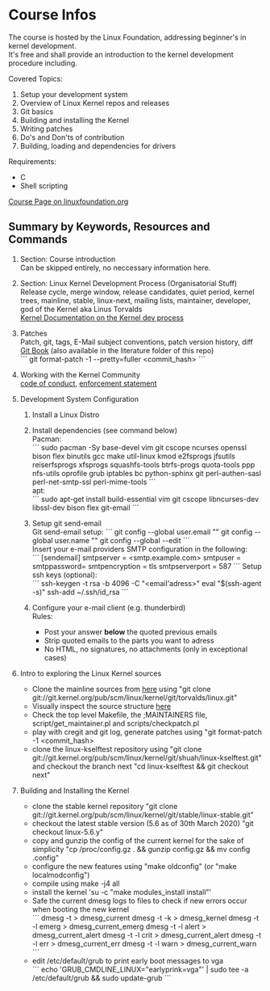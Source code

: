 # Course Infos
The course is hosted by the Linux Foundation, addressing beginner's in kernel development.  
It's free and shall provide an introduction to the kernel development procedure including.  

Covered Topics:  
1. Setup your development system  
2. Overview of Linux Kernel repos and releases  
3. Git basics  
4. Building and installing the Kernel  
5. Writing patches  
6. Do's and Don'ts of contribution  
7. Building, loading and dependencies for drivers

Requirements:  
- C  
- Shell scripting  

[Course Page on linuxfoundation.org](https://training.linuxfoundation.org/training/a-beginners-guide-to-linux-kernel-development-lfd103/)  


## Summary by Keywords, Resources and Commands  
1. Section: Course introduction  
    Can be skipped entirely, no neccessary information here.  
2. Section: Linux Kernel Development Process (Organisatorial Stuff)  
    Release cycle, merge window, release candidates, quiet period, kernel trees, mainline, stable, linux-next, mailing lists, maintainer, developer, god of the Kernel aka Linus Torvalds  
    [Kernel Documentation on the Kernel dev process](https://www.kernel.org/doc/html/latest/process/development-process.html)  
3. Patches  
    Patch, git, tags, E-Mail subject conventions, patch version history, diff  
    [Git Book](https://git-scm.com/book/en/v2) (also available in the literature folder of this repo)   
    ´´´
    git format-patch -1 --pretty=fuller <commit_hash>
    ´´´  
4. Working with the Kernel Community  
    [code of conduct](https://www.kernel.org/doc/html/latest/process/code-of-conduct.html), [enforcement statement](https://www.kernel.org/doc/html/latest/process/kernel-enforcement-statement.html)  
5. Development System Configuration  
    1. Install a Linux Distro  
    2. Install dependencies (see command below)  
    Pacman:  
    ´´´
    sudo pacman -Sy base-devel vim git cscope ncurses openssl bison flex binutils gcc make util-linux kmod e2fsprogs jfsutils reiserfsprogs xfsprogs squashfs-tools btrfs-progs quota-tools ppp nfs-utils oprofile grub iptables bc python-sphinx git perl-authen-sasl perl-net-smtp-ssl perl-mime-tools
      ´´´  
    apt:  
    ´´´
    sudo apt-get install build-essential vim git cscope libncurses-dev libssl-dev bison flex git-email
    ´´´

    3. Setup git send-email  
    Git send-email setup:
    ´´´
    git config --global user.email "<your e-mail address>"
    git config --global user.name "<Your Name>"
    git config --global --edit
    ´´´  
    Insert your e-mail providers SMTP configuration in the following:  
    ´´´
    [sendemail]
	smtpserver = <smtp.example.com>
	smtpuser = <username>
    smtppassword=<password>
	smtpencryption = tls
	smtpserverport = 587
    ´´´
    Setup ssh keys (optional):  
    ´´´
    ssh-keygen -t rsa -b 4096 -C "<email'adress>"
    eval "$(ssh-agent -s)"
    ssh-add ~/.ssh/id_rsa
    ´´´  

    4. Configure your e-mail client (e.g. thunderbird)  
    Rules:
        - Post your answer __below__ the quoted previous emails  
        - Strip quoted emails to the parts you want to adress
        - No HTML, no signatures, no attachments (only in exceptional cases)   

6. Intro to exploring the Linux Kernel sources  
    - Clone the mainline sources from [here](git://git.kernel.org/pub/scm/linux/kernel/git/torvalds/linux.git) using "git clone git://git.kernel.org/pub/scm/linux/kernel/git/torvalds/linux.git"  
    - Visually inspect the source structure [here](https://cregit.linuxsources.org/)  
    - Check the top level Makefile, the ;MAINTAINERS file, script/get_maintainer.pl and scripts/checkpatch.pl  
    - play with cregit and git log, generate patches using "git format-patch -1 <commit_hash>  
    - clone the linux-kselftest repository using "git clone git://git.kernel.org/pub/scm/linux/kernel/git/shuah/linux-kselftest.git" and checkout the branch next "cd linux-kselftest && git checkout next"

7. Building and Installing the Kernel  
    - clone the stable kernel repository "git clone git://git.kernel.org/pub/scm/linux/kernel/git/stable/linux-stable.git"
    - checkout the latest stable version (5.6 as of 30th March 2020) "git checkout linux-5.6.y"  
    - copy and gunzip the config of the current kernel for the sake of simplicity "cp /proc/config.gz . && gunzip config.gz && mv config .config"  
    - configure the new features using "make oldconfig" (or "make localmodconfig")  
    - compile using make -j4 all  
    - install the kernel 'su -c "make modules_install install"'
    - Safe the current dmesg logs to files to check if new errors occur when booting the new kernel    
    ´´´
    dmesg -t > dmesg_current
    dmesg -t -k > dmesg_kernel
    dmesg -t -l emerg > dmesg_current_emerg
    dmesg -t -l alert > dmesg_current_alert
    dmesg -t -l crit > dmesg_current_alert
    dmesg -t -l err > dmesg_current_err
    dmesg -t -l warn > dmesg_current_warn
    ´´´  
    - edit /etc/default/grub to print early boot messages to vga  
    ´´´
    echo 'GRUB_CMDLINE_LINUX="earlyprink=vga"' | sudo tee -a /etc/default/grub && sudo update-grub
    ´´´  

